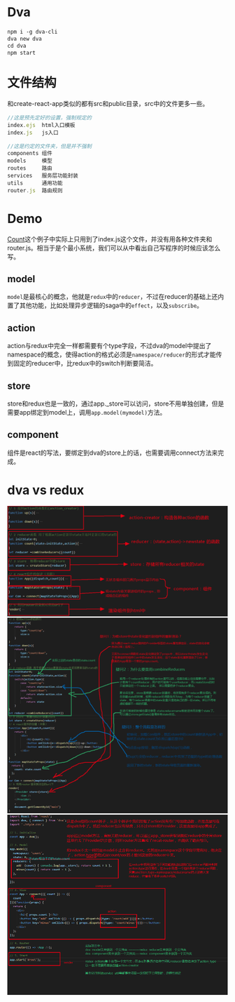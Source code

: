 # Dva
```
npm i -g dva-cli
dva new dva
cd dva
npm start
```
# 文件结构
和create-react-app类似的都有src和public目录，src中的文件更多一些。
```js
//这是预先定好的设置，强制规定的
index.ejs  html入口模板
index.js   js入口
```
```js
//这是约定的文件夹，但是并不强制
components 组件
models     模型
routes     路由
services   服务层功能封装
utils      通用功能 
router.js  路由规则
```
# Demo
[Count](https://stackblitz.com/edit/dva-example-count)这个例子中实际上只用到了index.js这个文件，并没有用各种文件夹和router.js。相当于是个最小系统，我们可以从中看出自己写程序的时候应该怎么写。
## model
`model`是最核心的概念，他就是`redux`中的`reducer`，不过在reducer的基础上还内置了其他功能，比如处理异步逻辑的saga中的`effect`，以及`subscribe`。
## action
action与redux中完全一样都需要有个type字段，不过dva的model中提出了namespace的概念，使得action的格式必须是`namespace/reducer`的形式才能传到固定的reducer中，比redux中的switch判断要简洁。
## store
store和redux也是一致的，通过app._store可以访问，store不用单独创建，但是需要app绑定到model上，调用`app.model(mymodel)`方法。
## component
组件是react的写法，要绑定到dva的store上的话，也需要调用connect方法来完成。
# dva vs redux
![image](redux1.png)  
![image](redux2.png)  
![image](dva.png)  

